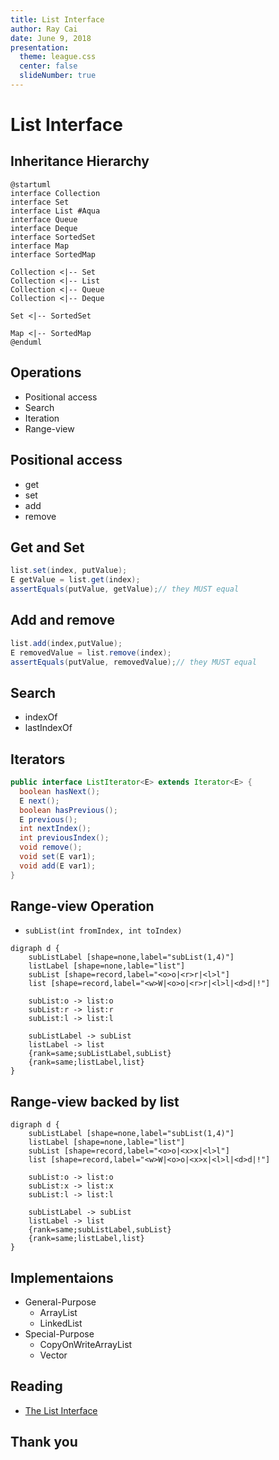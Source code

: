 ```yaml
---
title: List Interface
author: Ray Cai
date: June 9, 2018
presentation:
  theme: league.css
  center: false
  slideNumber: true
---
```

<style>
.reveal h1, .reveal h2, .reveal h3, .reveal h4, .reveal h5, .reveal h6 {
    text-transform: none;
}
.reveal .slide svg {
    background-color: white;
}
</style>

<!-- slide -->

# List Interface

<!-- slide -->

## Inheritance Hierarchy

```puml
@startuml
interface Collection
interface Set
interface List #Aqua
interface Queue
interface Deque
interface SortedSet
interface Map
interface SortedMap

Collection <|-- Set
Collection <|-- List
Collection <|-- Queue
Collection <|-- Deque

Set <|-- SortedSet

Map <|-- SortedMap
@enduml
```

<!-- slide -->

## Operations

* Positional access
* Search
* Iteration
* Range-view

<!-- slide -->

## Positional access

* get
* set
* add
* remove

<!-- slide -->

## Get and Set

```java
list.set(index, putValue);
E getValue = list.get(index);
assertEquals(putValue, getValue);// they MUST equal
```

<!-- slide -->

## Add and remove

```java
list.add(index,putValue);
E removedValue = list.remove(index);
assertEquals(putValue, removedValue);// they MUST equal
```

<!-- slide -->

## Search

* indexOf
* lastIndexOf

<!-- slide -->

## Iterators

```java
public interface ListIterator<E> extends Iterator<E> {
  boolean hasNext();
  E next();
  boolean hasPrevious();
  E previous();
  int nextIndex();
  int previousIndex();
  void remove();
  void set(E var1);
  void add(E var1);
}
```

<!-- slide -->

## Range-view Operation

* `subList(int fromIndex, int toIndex)`

```puml
digraph d {
    subListLabel [shape=none,label="subList(1,4)"]
    listLabel [shape=none,lable="list"]
    subList [shape=record,label="<o>o|<r>r|<l>l"]
    list [shape=record,label="<w>W|<o>o|<r>r|<l>l|<d>d|!"]

    subList:o -> list:o
    subList:r -> list:r
    subList:l -> list:l

    subListLabel -> subList
    listLabel -> list
    {rank=same;subListLabel,subList}
    {rank=same;listLabel,list}
}
```

<!-- slide -->

## Range-view backed by list

```puml
digraph d {
    subListLabel [shape=none,label="subList(1,4)"]
    listLabel [shape=none,lable="list"]
    subList [shape=record,label="<o>o|<x>x|<l>l"]
    list [shape=record,label="<w>W|<o>o|<x>x|<l>l|<d>d|!"]

    subList:o -> list:o
    subList:x -> list:x
    subList:l -> list:l

    subListLabel -> subList
    listLabel -> list
    {rank=same;subListLabel,subList}
    {rank=same;listLabel,list}
}
```

<!-- slide -->

## Implementaions

* General-Purpose
    * ArrayList
    * LinkedList
* Special-Purpose
    * CopyOnWriteArrayList
    * Vector

<!-- slide -->

## Reading

* [The List Interface](https://docs.oracle.com/javase/tutorial/collections/interfaces/list.html)

<!-- slide -->

## Thank you
